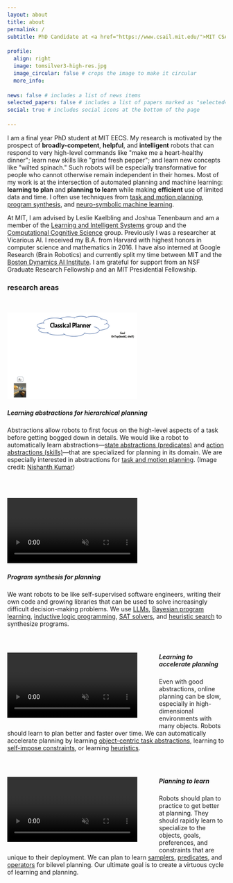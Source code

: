 ```yaml
---
layout: about
title: about
permalink: /
subtitle: PhD Candidate at <a href="https://www.csail.mit.edu/">MIT CSAIL</a>

profile:
  align: right
  image: tomsilver3-high-res.jpg
  image_circular: false # crops the image to make it circular
  more_info:

news: false # includes a list of news items
selected_papers: false # includes a list of papers marked as "selected={true}"
social: true # includes social icons at the bottom of the page

---
```

I am a final year PhD student at MIT EECS. My research is motivated by the prospect of <b>broadly-competent</b>, <b>helpful</b>, and <b>intelligent</b> robots that can respond to very high-level commands like "make me a heart-healthy dinner"; learn new skills like "grind fresh pepper"; and learn new concepts like "wilted spinach." Such robots will be especially transformative for people who cannot otherwise remain independent in their homes. Most of my work is at the intersection of automated planning and machine learning: <b>learning to plan</b> and <b>planning to learn</b> while making <b>efficient</b> use of limited data and time. I often use techniques from <a href="https://arxiv.org/abs/2010.01083">task and motion planning</a>, <a href="https://arxiv.org/abs/1904.06317">program synthesis</a>, and <a href="https://arxiv.org/abs/2206.10680">neuro-symbolic machine learning</a>.

At MIT, I am advised by Leslie Kaelbling and Joshua Tenenbaum and am a member of the <a href="https://lis.csail.mit.edu/">Learning and Intelligent Systems</a> group and the <a href="https://cocosci.mit.edu/">Computational Cognitive Science</a> group. Previously I was a researcher at Vicarious AI. I received my B.A. from Harvard with highest honors in computer science and mathematics in 2016. I have also interned at Google Research (Brain Robotics) and currently split my time between MIT and the <a href="https://theaiinstitute.com/">Boston Dynamics AI Institute</a>. I am grateful for support from an NSF Graduate Research Fellowship and an MIT Presidential Fellowship.

<h3 id="research">research areas</h3>
<p><br></p>

<div class="container">

  <!-- Learning abstractions for hierarchical planning -->
  <div class="row">
    <div class="col-sm-5">
      <p><img src="/assets/img/behavior-blog-post-image12.gif" style="width: 300px; height: 200px;"></p>
    </div>
    <div class="col-sm-7">
      <h5 id="learning-abstractions-for-planning">Learning abstractions for hierarchical planning</h5>
      <p>Abstractions allow robots to first focus on the high-level aspects of a task before getting bogged down in details. We would like a robot to automatically learn abstractions&mdash;<a href="https://arxiv.org/abs/2203.09634" target="_blank" rel="noopener noreferrer">state abstractions (predicates)</a> and <a href="https://arxiv.org/abs/2206.10680" target="_blank" rel="noopener noreferrer">action abstractions (skills)</a>&mdash;that are specialized for planning in its domain. We are especially interested in abstractions for <a href="https://arxiv.org/abs/2010.01083">task and motion planning</a>. (Image credit: <a href="https://nishanthjkumar.com/">Nishanth Kumar</a>)</p>
    </div>
  </div>

  <!-- Program synthesis for planning -->
  <div class="row" style="padding-top: 25px;">
    <div class="col-sm-5">
     <p><video controls playsinline autoplay muted loop width="300" style="margin-top:10px; margin-right:50px;"><source src="/assets/video/blocksworld-program-synthesis.mp4" type="video/mp4" /></video></p>
    </div>
    <div class="col-sm-7">
      <h5 id="program-synthesis-for-planning">Program synthesis for planning</h5>
      <p>We want robots to be like self-supervised software engineers, writing their own code and growing libraries that can be used to solve increasingly difficult decision-making problems. We use <a href="https://arxiv.org/abs/2305.11014">LLMs</a>, <a href="https://arxiv.org/abs/1904.06317">Bayesian program learning</a>, <a href="https://arxiv.org/abs/2005.02259">inductive logic programming</a>, <a href="https://arxiv.org/abs/2109.11082">SAT solvers</a>, and <a href="https://arxiv.org/abs/2204.10420">heuristic search</a> to synthesize programs.</p>
    </div>
  </div>

  <!-- Learning to accelerate planning -->
  <div class="row" style="padding-top: 25px;">
    <div class="col-sm-5">
     <p><video controls playsinline autoplay muted loop width="300" style="float: left; margin-top:5px; margin-right:50px;margin-bottom: 25px;"><source src="/assets/video/ploi-compressed.mp4" type="video/mp4" /></video></p>
    </div>
    <div class="col-sm-7">
      <h5 id="learning-to-accelerate-planning">Learning to accelerate planning</h5>
      <p>Even with good abstractions, online planning can be slow, especially in high-dimensional environments with many objects. Robots should learn to plan better and faster over time. We can automatically accelerate planning by learning <a href="https://arxiv.org/abs/2009.05613">object-centric task abstractions</a>, learning to <a href="https://arxiv.org/abs/2007.13202">self-impose constraints</a>, or learning <a href="https://arxiv.org/abs/2109.14830">heuristics</a>.</p>
    </div>
  </div>

  <!-- Planning to learn -->
  <div class="row" style="padding-top: 25px;">
    <div class="col-sm-5">
     <p><video controls playsinline autoplay muted loop width="300" style="float: left; margin-top:5px; margin-right:50px;margin-bottom: 25px; "><source src="/assets/video/spot-sweeping-compressed-v2.mp4" type="video/mp4" /></video></p>
    </div>
    <div class="col-sm-7">
      <h5 id="planning-to-learn">Planning to learn</h5>
      <p>Robots should plan to practice to get better at planning. They should rapidly learn to specialize to the objects, goals, preferences, and constraints that are unique to their deployment. We can plan to learn <a href="https://arxiv.org/abs/2402.15025">samplers</a>, <a href="https://arxiv.org/abs/2303.04912">predicates</a>, and <a href="https://arxiv.org/abs/2001.08299">operators</a> for bilevel planning. Our ultimate goal is to create a virtuous cycle of learning and planning.</p>
    </div>
  </div>

</div>
